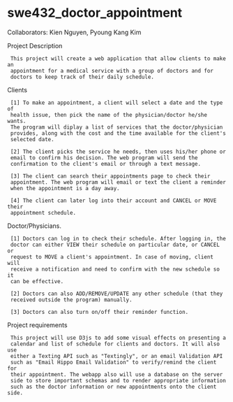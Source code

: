 # swe432_doctor_appointment

Collaborators: Kien Nguyen, Pyoung Kang Kim

Project Description

     This project will create a web application that allow clients to make an
     appointment for a medical service with a group of doctors and for
     doctors to keep track of their daily schedule.

  Clients

     [1] To make an appointment, a client will select a date and the type of
     health issue, then pick the name of the physician/doctor he/she wants.
     The program will diplay a list of services that the doctor/physician
     provides, along with the cost and the time available for the client's
     selected date.

     [2] The client picks the service he needs, then uses his/her phone or
     email to confirm his decision. The web program will send the
     confirmation to the client's email or through a text message.

     [3] The client can search their appointments page to check their
     appointment. The web program will email or text the client a reminder
     when the appointment is a day away.

     [4] The client can later log into their account and CANCEL or MOVE their
     appointment schedule.

  Doctor/Physicians.

     [1] Doctors can log in to check their schedule. After logging in, the
     doctor can either VIEW their schedule on particular date, or CANCEL or
     request to MOVE a client's appointment. In case of moving, client will
     receive a notification and need to confirm with the new schedule so it
     can be effective.

     [2] Doctors can also ADD/REMOVE/UPDATE any other schedule (that they
     received outside the program) manually.

     [3] Doctors can also turn on/off their reminder function.

Project requirements

     This project will use D3js to add some visual effects on presenting a
     calendar and list of schedule for clients and doctors. It will also use
     either a Texting API such as "Textingly", or an email Validation API
     such as "Email Hippo Email Validation" to verify/remind the client for
     their appointment. The webapp also will use a database on the server
     side to store important schemas and to render appropriate information
     such as the doctor information or new appointments onto the client side.

